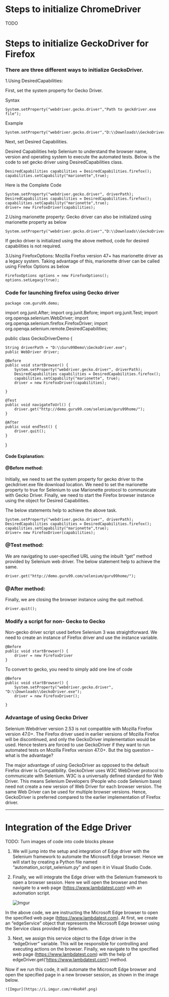 # Steps to initialize ChromeDriver

TODO

# Steps to initialize GeckoDriver for Firefox

### There are three different ways to initialize GeckoDriver.

1.Using DesiredCapabilities:

First, set the system property for Gecko Driver.

Syntax

    System.setProperty("webdriver.gecko.driver","Path to geckdriver.exe file");

Example

    System.setProperty("webdriver.gecko.driver","D:\\Downloads\\GeckoDriver.exe");
Next, set Desired Capabilities.

Desired Capabilities help Selenium to understand the browser name, version and operating system to execute the automated tests. Below is the code to set gecko driver using DesiredCapabilities class.

    DesiredCapabilities capabilities = DesiredCapabilities.firefox();
    capabilities.setCapability("marionette",true);

Here is the Complete Code

    System.setProperty("webdriver.gecko.driver", driverPath);
    DesiredCapabilities capabilities = DesiredCapabilities.firefox();
    capabilities.setCapability("marionette",true);
    driver= new FirefoxDriver(capabilities);


2.Using marionette property:
Gecko driver can also be initialized using marionette property as below

    System.setProperty("webdriver.gecko.driver","D:\\Downloads\\GeckoDriver.exe");

If gecko driver is initialized using the above method, code for desired capabilities is not required.

3.Using FirefoxOptions:
Mozilla Firefox version 47+ has marionette driver as a legacy system. Taking advantage of this, 
marionette driver can be called using Firefox Options as below

    FirefoxOptions options = new FirefoxOptions();
    options.setLegacy(true);

### Code for launching firefox using Gecko driver
    
    package com.guru99.demo;

import org.junit.After;
import org.junit.Before;
import org.junit.Test;
import org.openqa.selenium.WebDriver;
import org.openqa.selenium.firefox.FirefoxDriver;
import org.openqa.selenium.remote.DesiredCapabilities;

public class GeckoDriverDemo {

    String driverPath = "D:\\Guru99Demo\\GeckoDriver.exe";
    public WebDriver driver;

    @Before
    public void startBrowser() {
        System.setProperty("webdriver.gecko.driver", driverPath);
        DesiredCapabilities capabilities = DesiredCapabilities.firefox();
        capabilities.setCapability("marionette", true);
        driver = new FirefoxDriver(capabilities);

    }

    @Test
    public void navigateToUrl() {
        driver.get("http://demo.guru99.com/selenium/guru99home/");
    }

    @After
    public void endTest() {
        driver.quit();
    }

}

#### Code Explanation:

#### @Before method:

Initially, we need to set the system property for gecko driver to the geckdriver.exe file download location. We need to set the marionette property to true for Selenium to use Marionette protocol to communicate with Gecko Driver. Finally, 
we need to start the Firefox browser instance using the object for Desired Capabilities.

The below statements help to achieve the above task.

    System.setProperty("webdriver.gecko.driver", driverPath);
    DesiredCapabilities capabilities = DesiredCapabilities.firefox();
    capabilities.setCapability("marionette",true);
    driver= new FirefoxDriver(capabilities);

### @Test method:

We are navigating to user-specified URL using the inbuilt “get” method provided by Selenium web driver. The below statement help to achieve the same.

    driver.get("http://demo.guru99.com/selenium/guru99home/"); 

### @After method:

Finally, we are closing the browser instance using the quit method.

    driver.quit();

### Modify a script for non- Gecko to Gecko

Non-gecko driver script used before Selenium 3 was straightforward. We need to create an instance of Firefox driver and use the instance variable.

    @Before
    public void startBrowser() {
        driver = new FirefoxDriver
    }

To convert to gecko, you need to simply add one line of code

    @Before
    public void startBrowser() {
        System.setProperty("webdriver.gecko.driver", "D:\\Downloads\\GeckoDriver.exe");
        driver = new FirefoxDriver();

    }

### Advantage of using Gecko Driver

Selenium Webdriver version 2.53 is not compatible with Mozilla Firefox version 47.0+. The Firefox driver used in earlier versions of Mozilla Firefox will be discontinued, and only the GeckoDriver implementation would be used. Hence testers are forced to use GeckoDriver if they want to run automated tests on Mozilla Firefox version 47.0+. But the big question – what is the advantage?

The major advantage of using GeckoDriver as opposed to the default Firefox driver is Compatibility. GeckoDriver uses W3C WebDriver protocol to communicate with Selenium. W3C is a universally defined standard for Web Driver. This means Selenium Developers (People who code Selenium base) need not create a new version of Web Driver for each browser version. The same Web Driver can be used for multiple browser versions. Hence, GeckoDriver is preferred compared to the earlier implementation of Firefox driver.


---

# Integration of the Edge Driver

TODO: Turn images of code into code blocks please

1. We will jump into the setup and integration of Edge driver with the Selenium framework to automate the Microsoft Edge browser. 
Hence we will start by creating a Python file named “automation_script_selenium.py” and open it in Visual Studio Code.

2. Finally, we will integrate the Edge driver with the Selenium framework to open a browser session. 
Here we will open the browser and then navigate to a web page (https://www.lambdatest.com) with an automation script.

    ![Imgur](https://i.imgur.com/4qXLnUT.png)

In the above code, we are instructing the Microsoft Edge browser to open the specified web page (https://www.lambdatest.com). 
At first, we create an “edgeService” object that represents the Microsoft Edge browser using the Service class provided by Selenium.

3. Next, we assign this service object to the Edge driver in the “edgeDriver” variable. This will be responsible for controlling and executing actions on the browser. 
Finally, we navigate to the specified web page (https://www.lambdatest.com) with the help of edgeDriver.get(‘https://www.lambdatest.com’) method.

Now if we run this code, it will automate the Microsoft Edge browser and open the specified page in a new browser session, as shown in the image below.

    ![Imgur](https://i.imgur.com/r4koR4f.png)
